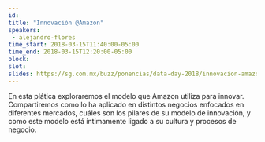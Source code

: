 ```yaml
---
id: 
title: "Innovación @Amazon"
speakers:
 - alejandro-flores
time_start: 2018-03-15T11:40:00-05:00
time_end: 2018-03-15T12:20:00-05:00
block: 
slot: 
slides: https://sg.com.mx/buzz/ponencias/data-day-2018/innovacion-amazon
---
```


En esta plática exploraremos el modelo que Amazon utiliza para innovar. Compartiremos como lo ha aplicado en distintos negocios enfocados en diferentes mercados, cuáles son los pilares de su modelo de innovación, y como este modelo está íntimamente ligado a su cultura y procesos de negocio.